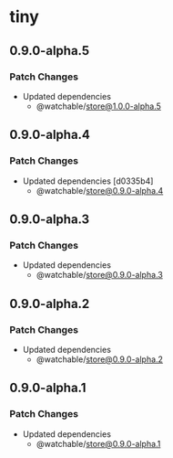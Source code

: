 # tiny

## 0.9.0-alpha.5

### Patch Changes

- Updated dependencies
  - @watchable/store@1.0.0-alpha.5

## 0.9.0-alpha.4

### Patch Changes

- Updated dependencies [d0335b4]
  - @watchable/store@0.9.0-alpha.4

## 0.9.0-alpha.3

### Patch Changes

- Updated dependencies
  - @watchable/store@0.9.0-alpha.3

## 0.9.0-alpha.2

### Patch Changes

- Updated dependencies
  - @watchable/store@0.9.0-alpha.2

## 0.9.0-alpha.1

### Patch Changes

- Updated dependencies
  - @watchable/store@0.9.0-alpha.1

